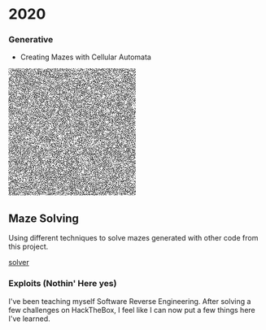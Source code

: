 # 2020

### Generative
* Creating Mazes with Cellular Automata

![maze](https://raw.githubusercontent.com/scott-robbins/Research/master/2020/Generative/maze.png)

## Maze Solving
Using different techniques to solve mazes generated with
other code from this project.

[solver](https://raw.githubusercontent.com/scott-robbins/Research/master/2020/MazeSolving/solved.mp4)

### Exploits (Nothin' Here yes)
I've been teaching myself Software Reverse Engineering. After solving a few 
challenges on HackTheBox, I feel like I can now put a few things here I've 
learned. 



